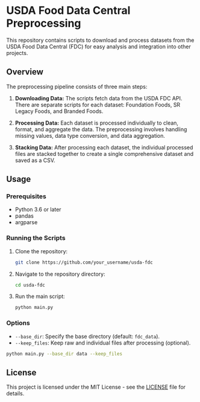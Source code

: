 # USDA Food Data Central Preprocessing

This repository contains scripts to download and process datasets from the USDA Food Data Central (FDC) for easy analysis and integration into other projects.

## Overview

The preprocessing pipeline consists of three main steps:

1. **Downloading Data:** The scripts fetch data from the USDA FDC API. There are separate scripts for each dataset: Foundation Foods, SR Legacy Foods, and Branded Foods.

2. **Processing Data:** Each dataset is processed individually to clean, format, and aggregate the data. The preprocessing involves handling missing values, data type conversion, and data aggregation.

3. **Stacking Data:** After processing each dataset, the individual processed files are stacked together to create a single comprehensive dataset and saved as a CSV.

## Usage

### Prerequisites

- Python 3.6 or later
- pandas
- argparse

### Running the Scripts

1. Clone the repository:

    ```bash
    git clone https://github.com/your_username/usda-fdc
    ```

2. Navigate to the repository directory:

    ```bash
    cd usda-fdc
    ```

3. Run the main script:

    ```bash
    python main.py
    ```

### Options

- `--base_dir`: Specify the base directory (default: `fdc_data`).
- `--keep_files`: Keep raw and individual files after processing (optional).

```bash
python main.py --base_dir data --keep_files
```


## License

This project is licensed under the MIT License - see the [LICENSE](LICENSE) file for details.
